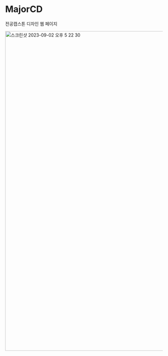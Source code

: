 # MajorCD
전공캡스톤 디자인 웹 페이지

<img width="1020" alt="스크린샷 2023-09-02 오후 5 22 30" src="https://github.com/pigpgw/MajorCD/assets/133184988/b66cdc8d-47c1-472f-9c18-a05f28b8cdc1">
